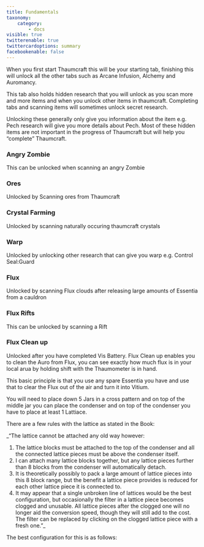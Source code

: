 ```yaml
---
title: Fundamentals
taxonomy:
    category:
        - docs
visible: true
twitterenable: true
twittercardoptions: summary
facebookenable: false
---
```


When you first start Thaumcraft this will be your starting tab, finishing this will unlock all the other tabs such as Arcane Infusion, Alchemy and Auromancy.

This tab also holds hidden research that you will unlock as you scan more and more items and when you unlock other items in thaumcraft. Completing tabs and scanning items will sometimes unlock secret research. 

Unlocking these generally only give you information about the item e.g. Pech research will give you more details about Pech. Most of these hidden items are not important in the progress of Thaumcraft but will help you “complete” Thaumcraft.


### Angry Zombie
This can be unlocked when scanning an angry Zombie

### Ores
Unlocked by Scanning ores from Thaumcraft

### Crystal Farming
Unlocked by scanning naturally occuring thaumcraft crystals
 
### Warp
Unlocked by unlocking other research that can give you warp e.g.  Control Seal:Guard

### Flux
Unlocked by scanning Flux clouds after releasing large amounts of Essentia from a cauldron

### Flux Rifts
This can be unlocked by scanning a Rift

### Flux Clean up 
Unlocked after you have completed Vis Battery. Flux Clean up enables you to clean the Auro from Flux, you can see exactly how much flux is in your local arua by holding shift with the Thaumometer is in hand. 

This basic principle is that you use any spare Essentia you have and use that to clear the Flux out of the air and turn it into Vitium.

You will need to place down 5 Jars in a cross pattern and on top of the middle jar you can place the condenser and on top of the condenser you have to place at least 1 Lattiace. 

There are a few rules with the lattice as stated in the Book:


_“The lattice cannot be attached any old way however:
1) The lattice blocks must be attached to the top of the condenser and all the connected lattice pieces must be above the condenser itself.
2) I can attach many lattice blocks together, but any lattice pieces further than 8 blocks from the condenser will automatically detach.
3) It is theoretically possibly to pack a large amount of lattice pieces into this 8 block range, but the benefit a lattice piece provides is reduced for each other lattice piece it is connected to.
4) It may appear that a single unbroken line of lattices would be the best configuration, but occasionally the filter in a lattice piece becomes clogged and unusable. All lattice pieces after the clogged one will no longer aid the conversion speed, though they will still add to the cost. The filter can be replaced by clicking on the clogged lattice piece with a fresh one.”_

The best configuration for this is as follows:
